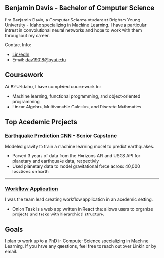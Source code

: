 ## Benjamin Davis - Bachelor of Computer Science
I'm Benjamin Davis, a Computer Science student at Brigham Young University - Idaho specializing in Machine Learning. I have a particular intrest in convolutional neural networks and hope to work with them throughout my career.

Contact Info:
- [LinkedIn](https://www.linkedin.com/in/ben-yj-davis/)
- Email: dav19018@byui.edu

## Coursework
At BYU-Idaho, I have completed coursework in:
- Machine learning, functional programming, and object-oriented programming
- Linear Algebra, Multivariable Calculus, and Discrete Mathmatics

## Top Acedemic Projects
### **[Earthquake Prediction CNN](https://github.com/Dbenjamy/Senior-Project/) - Senior Capstone**
Modeled gravity to train a machine learning model to predict earthquakes.
- Parsed 3 years of data from the Horizons API and USGS API for planetary and earthquake data, respectivly
- Used planetary data to model gravitational force across 40,000 locations on Earth
---
### **[Workflow Application](https://github.com/garrettstanger/OnionTask)**
I was the team lead creating workflow application in an acedemic setting.
- Onion Task is a web app written in React that allows users to organize projects and tasks with hierarchical structure.
## Goals
I plan to work up to a PhD in Computer Science specializing in Machine Learning. If you have any questions, feel free to reach out over LinkIn or by email.
